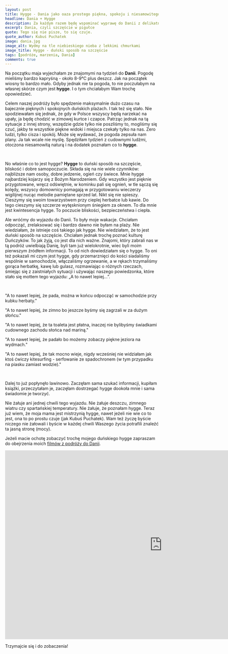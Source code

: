 ```yaml
---
layout: post
title: Hygge - Dania jako oaza prostego piękna, spokoju i niesamowitego ciepła
headline: Dania + Hygge
description: Za każdym razem będę wspominać wyprawę do Danii z delikatnym uśmiechem na twarzy. Pomimo zimna, deszczu i nieprzewidzianych przygód był to wspaniały czas.
excerpt: Dania, czyli szczęście w pigułce
quote: Tego się nie pisze, to się czuje.
quote_author: Kubuś Puchatek
image: dania.jpg
image_alt: Wydmy na tle niebieskiego nieba z lekkimi chmurkami
image_title: Hygge - duński sposób na szczęście
tags: [podróże, marzenia, Dania]
comments: true
---
```


Na początku maja wyjechałam ze znajomymi na tydzień do **Danii**. Pogodę mieliśmy bardzo kapryśną - około 8-9&#8451; plus deszcz. Jak na początek wiosny to bardzo mało. Gdyby jednak nie ta pogoda, to nie poczułabym na własnej skórze czym jest **hygge**. I o tym chciałabym Wam trochę opowiedzieć.

Celem naszej podróży było spędzenie maksymalnie dużo czasu na bajecznie pięknych i spokojnych duńskich plażach. I tak też się stało. Nie spodziewałam się jednak, że gdy w Polsce wszyscy będą narzekać na upały, ja będę chodzić w zimowej kurtce i czapce. Patrząc jednak na tą sytuacje z innej strony, wszędzie gdzie tylko nie poszliśmy to, mogliśmy się czuć, jakby te wszystkie piękne widoki i miejsca czekały tylko na nas. Zero ludzi, tylko cisza i spokój. Może się wydawać, że pogoda zepsuła nam plany. Ja tak wcale nie myślę. Spędziłam tydzień z cudownymi ludźmi, otoczona niesamowitą naturą i na dodatek poznałam co to **hygge**.

<!--break-->
<br>

No właśnie co to jest hygge? **Hygge** to duński sposób na szczęście, bliskość i dobre samopoczucie. Składa się na nie wiele czynników: najbliższe nam osoby, dobre jedzenie, ogień czy świece. Mnie hygge najbardziej kojarzy się z Bożym Narodzeniem. Gdy wszystko jest pięknie przygotowane, wręcz odświętnie, w kominku pali się ognień, w tle sączą się kolędy, wszyscy domownicy pomagają w przygotowaniu wieczerzy wigilijnej nucąc melodie pamiętane sprzed lat. Nikt się nie spieszy. Cieszymy się swoim towarzystwem przy cieplej herbatce lub kawie. Do tego cieszymy się szczerze wytęsknionym śniegiem za oknem. To dla mnie jest kwintesencja hygge. To poczucie bliskości, bezpieczeństwa i ciepła.

Ale wróćmy do wyjazdu do Danii. To były moje wakacje. Chciałam odpocząć, zrelaksować się i bardzo dawno nie byłam na plaży. Nie wiedziałam, że istnieje coś takiego jak hygge. Nie wiedziałam, że to jest duński sposób na szczęście. Chciałam jednak trochę poznać kulturę Duńczyków. To jak żyją, co jest dla nich ważne. Znajomi, który zabrali nas w tą podróż uwielbiają Danię, byli tam już wielokrotnie, wiec byli moim pierwszym źródłem informacji. To od nich dowiedziałam się o hygge. To oni też pokazali mi czym jest hygge, gdy przemarznięci do kości siadaliśmy wspólnie w samochodzie, włączaliśmy ogrzewanie, a w rękach trzymaliśmy gorąca herbatkę, kawę lub gulasz, rozmawiając o różnych rzeczach, śmiejąc się z zaistniałych sytuacji i używając naszego powiedzonka, które stało się mottem tego wyjazdu: „A to nawet lepiej...”.

<br>

"A to nawet lepiej, że pada, można w końcu odpocząć w samochodzie przy kubku herbaty."

"A to nawet lepiej, że zimno bo jeszcze byśmy się zagrzali w za dużym słońcu."

"A to nawet lepiej, że ta toaleta jest płatna, inaczej nie bylibyśmy świadkami cudownego zachodu słońca nad mariną."

"A to nawet lepiej, że padało bo możemy zobaczy piękne jeziora na wydmach."

"A to nawet lepiej, że tak mocno wieje, nigdy wcześniej nie widziałam jak ktoś ćwiczy kitesurfing - serfowanie ze spadochronem (w tym przypadku na piasku zamiast wodzie)."

<br>

Dalej to już popłynęło lawinowo. Zaczęłam sama szukać informacji, kupiłam książki, przeczytałam je, zaczęłam dostrzegać hygge dookoła mnie i sama świadomie je tworzyć.

Nie żałuje ani jednej chwili tego wyjazdu. Nie żałuje deszczu, zimnego wiatru czy spartańskiej temperatury. Nie żałuje, że poznałam hygge. Teraz już wiem, że moja mama jest mistrzynią hygge, nawet jeżeli nie wie co to jest, ona to po prostu czuje (jak Kubuś Puchatek). Wam też życzę byście niczego nie żałowali i byście w każdej chwili Waszego życia potrafili znaleźć ta jasną stronę (mocy).

Jeżeli macie ochotę zobaczyć trochę mojego duńskiego hygge zapraszam do obejrzenia moich [filmów z podróży do Danii](https://vimeo.com/album/5242731).

<iframe width="1030" height="620" src="https://player.vimeo.com/video/268624157" frameborder="0" allowFullScreen mozallowfullscreen webkitAllowFullScreen></iframe>

Trzymajcie się i do zobaczenia!
